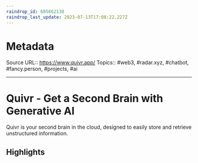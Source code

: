 ```yaml
---
raindrop_id: 605662138
raindrop_last_update: 2023-07-13T17:08:22.227Z
---
```


# Metadata
Source URL:: https://www.quivr.app/
Topics:: #web3, #radar.xyz, #chatbot, #fancy.person, #projects, #ai

---
# Quivr - Get a Second Brain with Generative AI
Quivr is your second brain in the cloud, designed to easily store and retrieve unstructured information.

## Highlights
